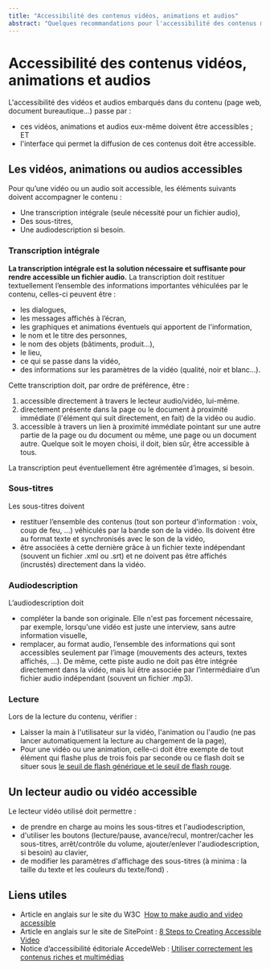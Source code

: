 ```yaml
---
title: "Accessibilité des contenus vidéos, animations et audios"
abstract: "Quelques recommandations pour l'accessibilité des contenus multimédias"
---
```


# Accessibilité des contenus vidéos, animations et audios
L'accessibilité des vidéos et audios embarqués dans du contenu (page web, document bureautique...) passe par :
* ces vidéos, animations et audios eux-même doivent être accessibles ;
ET
* l'interface qui permet la diffusion de ces contenus doit être accessible.

## Les vidéos, animations ou audios accessibles
Pour qu’une vidéo ou un audio soit accessible, les éléments suivants doivent accompagner le contenu :
* Une transcription intégrale (seule nécessité pour un fichier audio),
* Des sous-titres,
* Une audiodescription si besoin.

### Transcription intégrale
**La transcription intégrale est la solution nécessaire et suffisante pour rendre accessible un fichier audio.**
La transcription doit restituer textuellement l’ensemble des informations importantes véhiculées par le contenu, celles-ci peuvent être :
 - les dialogues, 
 - les messages affichés à l’écran, 
 - les graphiques et animations éventuels qui apportent de l'information, 
 - le nom et le titre des personnes, 
 - le nom des objets (bâtiments, produit...), 
 - le lieu, 
 - ce qui se passe dans la vidéo, 
 - des informations sur les paramètres de la vidéo (qualité, noir et blanc...).

Cette transcription doit, par ordre de préférence, être&nbsp;:
1. accessible directement à travers le lecteur audio/vidéo, lui-même.
2. directement présente dans la page ou le document à proximité immédiate (l'élément qui suit directement, en fait) de la vidéo ou audio.
3. accessible à travers un lien à proximité immédiate pointant sur une autre partie de la page ou du document ou même, une page ou un document autre.
Quelque soit le moyen choisi, il doit, bien sûr, être accessible à tous. 

La transcription peut éventuellement être agrémentée d’images, si besoin.

### Sous-titres
Les sous-titres doivent 
* restituer l’ensemble des contenus (tout son porteur d'information : voix, coup de feu, ...) véhiculés par la bande son de la vidéo. Ils doivent être au format texte et synchronisés avec le son de la vidéo, 
* être associées à cette dernière grâce à un fichier texte indépendant (souvent un fichier .xml ou .srt) et ne doivent pas être affichés (incrustés) directement dans la vidéo.

### Audiodescription
L’audiodescription doit
* compléter la bande son originale. Elle n'est pas forcement nécessaire, par exemple, lorsqu'une vidéo est juste une interview, sans autre information visuelle, 
* remplacer, au format audio, l’ensemble des informations qui sont accessibles seulement par l’image (mouvements des acteurs, textes affichés, ...). 
De même, cette piste audio ne doit pas être intégrée directement dans la vidéo, mais lui être associée par l’intermédiaire d’un fichier audio indépendant (souvent un fichier .mp3).

### Lecture
Lors de la lecture du contenu, vérifier :
- Laisser la main à l'utilisateur sur la vidéo, l'animation ou l'audio (ne pas lancer automatiquement la lecture au chargement de la page), 
- Pour une vidéo ou une animation, celle-ci doit être exempte de tout élément qui flashe plus de trois fois par seconde ou ce flash doit se situer sous <a href="https://www.w3.org/Translations/WCAG20-fr/#general-thresholddef">le seuil de flash générique et le seuil de flash rouge</a>.

## Un lecteur audio ou vidéo accessible
Le lecteur vidéo utilisé doit permettre :
- de prendre en charge au moins les sous-titres et l'audiodescription, 
- d'utiliser les boutons (lecture/pause, avance/recul, montrer/cacher les sous-titres, arrêt/contrôle du volume, ajouter/enlever l'audiodescription, si besoin) au clavier, 
- de modifier les paramètres d'affichage des sous-titres (à minima : la taille du texte et les couleurs du texte/fond) .

## Liens utiles
- Article en anglais sur le site du W3C&nbsp; <a href="https://www.w3.org/WAI/media/av/#how-to-make-audio-and-video-accessible" lang="en" hreflang="en">How to make audio and video accessible</a>
-  Article en anglais sur le site de SitePoint&nbsp;:  <a href="https://www.sitepoint.com/accessible-video/" lang="en" hreflang="en">8 Steps to Creating Accessible Video</a>
- Notice  d’accessibilité éditoriale AccedeWeb&nbsp;: <a href="https://www.accede-web.com/notices/editoriale/8-contenus-riches-multimedias/">Utiliser correctement les contenus riches et multimédias</a>

